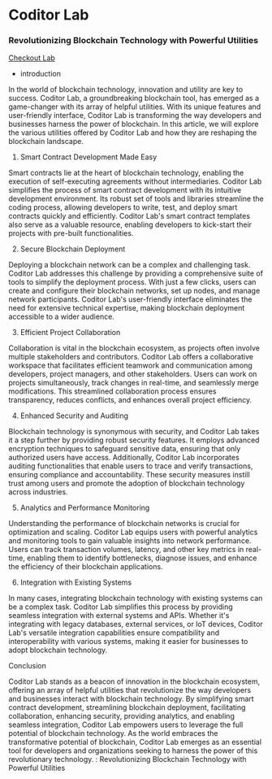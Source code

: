 # Coditor Lab

  ### Revolutionizing Blockchain Technology with Powerful Utilities
  
  <a href="http://coditorlab.github.io">Checkout Lab</a>

  - introduction
    
  In the world of blockchain technology, innovation and utility are key to success. Coditor Lab, a groundbreaking blockchain tool, has emerged as a game-changer with its array of helpful utilities. With its unique features and user-friendly interface, Coditor Lab is transforming the way developers and businesses harness the power of blockchain. In this article, we will explore the various utilities offered by Coditor Lab and how they are reshaping the blockchain landscape.
  
1. Smart Contract Development Made Easy

Smart contracts lie at the heart of blockchain technology, enabling the execution of self-executing agreements without intermediaries. Coditor Lab simplifies the process of smart contract development with its intuitive development environment. Its robust set of tools and libraries streamline the coding process, allowing developers to write, test, and deploy smart contracts quickly and efficiently. Coditor Lab's smart contract templates also serve as a valuable resource, enabling developers to kick-start their projects with pre-built functionalities.

2. Secure Blockchain Deployment

Deploying a blockchain network can be a complex and challenging task. Coditor Lab addresses this challenge by providing a comprehensive suite of tools to simplify the deployment process. With just a few clicks, users can create and configure their blockchain networks, set up nodes, and manage network participants. Coditor Lab's user-friendly interface eliminates the need for extensive technical expertise, making blockchain deployment accessible to a wider audience.

3. Efficient Project Collaboration

Collaboration is vital in the blockchain ecosystem, as projects often involve multiple stakeholders and contributors. Coditor Lab offers a collaborative workspace that facilitates efficient teamwork and communication among developers, project managers, and other stakeholders. Users can work on projects simultaneously, track changes in real-time, and seamlessly merge modifications. This streamlined collaboration process ensures transparency, reduces conflicts, and enhances overall project efficiency.

4. Enhanced Security and Auditing

Blockchain technology is synonymous with security, and Coditor Lab takes it a step further by providing robust security features. It employs advanced encryption techniques to safeguard sensitive data, ensuring that only authorized users have access. Additionally, Coditor Lab incorporates auditing functionalities that enable users to trace and verify transactions, ensuring compliance and accountability. These security measures instill trust among users and promote the adoption of blockchain technology across industries.

5. Analytics and Performance Monitoring

Understanding the performance of blockchain networks is crucial for optimization and scaling. Coditor Lab equips users with powerful analytics and monitoring tools to gain valuable insights into network performance. Users can track transaction volumes, latency, and other key metrics in real-time, enabling them to identify bottlenecks, diagnose issues, and enhance the efficiency of their blockchain applications.

6. Integration with Existing Systems

In many cases, integrating blockchain technology with existing systems can be a complex task. Coditor Lab simplifies this process by providing seamless integration with external systems and APIs. Whether it's integrating with legacy databases, external services, or IoT devices, Coditor Lab's versatile integration capabilities ensure compatibility and interoperability with various systems, making it easier for businesses to adopt blockchain technology.

Conclusion

Coditor Lab stands as a beacon of innovation in the blockchain ecosystem, offering an array of helpful utilities that revolutionize the way developers and businesses interact with blockchain technology. By simplifying smart contract development, streamlining blockchain deployment, facilitating collaboration, enhancing security, providing analytics, and enabling seamless integration, Coditor Lab empowers users to leverage the full potential of blockchain technology. As the world embraces the transformative potential of blockchain, Coditor Lab emerges as an essential tool for developers and organizations seeking to harness the power of this revolutionary technology.
: Revolutionizing Blockchain Technology with Powerful Utilities
</article>
